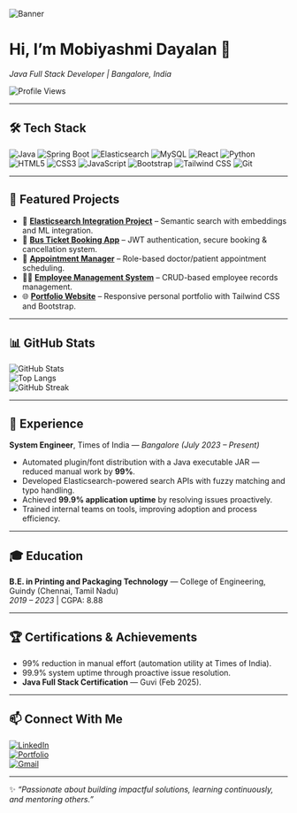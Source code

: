 <!-- Banner (replace with your own image link later) -->
![Banner](https://raw.githubusercontent.com/MOBIYASHMI/MOBIYASHMI/main/banner.png)

# Hi, I’m Mobiyashmi Dayalan 👋  
*Java Full Stack Developer | Bangalore, India*  

![Profile Views](https://komarev.com/ghpvc/?username=MOBIYASHMI&color=blue&style=flat-square)  

---

## 🛠 Tech Stack
![Java](https://img.shields.io/badge/Java-ED8B00?style=for-the-badge&logo=openjdk&logoColor=white)
![Spring Boot](https://img.shields.io/badge/SpringBoot-6DB33F?style=for-the-badge&logo=springboot&logoColor=white)
![Elasticsearch](https://img.shields.io/badge/Elasticsearch-005571?style=for-the-badge&logo=elasticsearch)
![MySQL](https://img.shields.io/badge/MySQL-005C84?style=for-the-badge&logo=mysql&logoColor=white)
![React](https://img.shields.io/badge/React-20232A?style=for-the-badge&logo=react&logoColor=61DAFB)
![Python](https://img.shields.io/badge/Python-3776AB?style=for-the-badge&logo=python&logoColor=white)
![HTML5](https://img.shields.io/badge/HTML5-E34F26?style=for-the-badge&logo=html5&logoColor=white)
![CSS3](https://img.shields.io/badge/CSS3-1572B6?style=for-the-badge&logo=css3&logoColor=white)
![JavaScript](https://img.shields.io/badge/JavaScript-F7DF1E?style=for-the-badge&logo=javascript&logoColor=black)
![Bootstrap](https://img.shields.io/badge/Bootstrap-563D7C?style=for-the-badge&logo=bootstrap&logoColor=white)
![Tailwind CSS](https://img.shields.io/badge/TailwindCSS-38B2AC?style=for-the-badge&logo=tailwind-css&logoColor=white)
![Git](https://img.shields.io/badge/Git-F05032?style=for-the-badge&logo=git&logoColor=white)

---

## 🚀 Featured Projects
- 🔎 **[Elasticsearch Integration Project](https://github.com/MOBIYASHMI/)** – Semantic search with embeddings and ML integration.  
- 🚌 **[Bus Ticket Booking App](https://github.com/MOBIYASHMI/)** – JWT authentication, secure booking & cancellation system.  
- 📅 **[Appointment Manager](https://github.com/MOBIYASHMI/)** – Role-based doctor/patient appointment scheduling.  
- 👨‍💼 **[Employee Management System](https://github.com/MOBIYASHMI/)** – CRUD-based employee records management.  
- 🌐 **[Portfolio Website](https://mobiyashmi-dayalan.netlify.app)** – Responsive personal portfolio with Tailwind CSS and Bootstrap.  

---

## 📊 GitHub Stats
![GitHub Stats](https://github-readme-stats.vercel.app/api?username=MOBIYASHMI&show_icons=true&theme=radical)  
![Top Langs](https://github-readme-stats.vercel.app/api/top-langs/?username=MOBIYASHMI&layout=compact&theme=radical)  
![GitHub Streak](https://github-readme-streak-stats.herokuapp.com/?user=MOBIYASHMI&theme=dark&hide_border=true)  

---

## 💼 Experience
**System Engineer**, Times of India — *Bangalore (July 2023 – Present)*  
- Automated plugin/font distribution with a Java executable JAR — reduced manual work by **99%**.  
- Developed Elasticsearch-powered search APIs with fuzzy matching and typo handling.  
- Achieved **99.9% application uptime** by resolving issues proactively.  
- Trained internal teams on tools, improving adoption and process efficiency.  

---

## 🎓 Education
**B.E. in Printing and Packaging Technology** — College of Engineering, Guindy (Chennai, Tamil Nadu)  
*2019 – 2023* | CGPA: 8.88  

---

## 🏆 Certifications & Achievements
- 99% reduction in manual effort (automation utility at Times of India).  
- 99.9% system uptime through proactive issue resolution.  
- **Java Full Stack Certification** — Guvi (Feb 2025).  

---

## 📫 Connect With Me
[![LinkedIn](https://img.shields.io/badge/LinkedIn-blue?style=for-the-badge&logo=linkedin)](https://linkedin.com/in/mobiyashmi)  
[![Portfolio](https://img.shields.io/badge/Portfolio-000000?style=for-the-badge&logo=About.me&logoColor=white)](https://mobiyashmi-dayalan.netlify.app)  
[![Gmail](https://img.shields.io/badge/Gmail-D14836?style=for-the-badge&logo=gmail&logoColor=white)](mailto:mobiyashmidayalan@gmail.com)  

---

✨ *“Passionate about building impactful solutions, learning continuously, and mentoring others.”*

